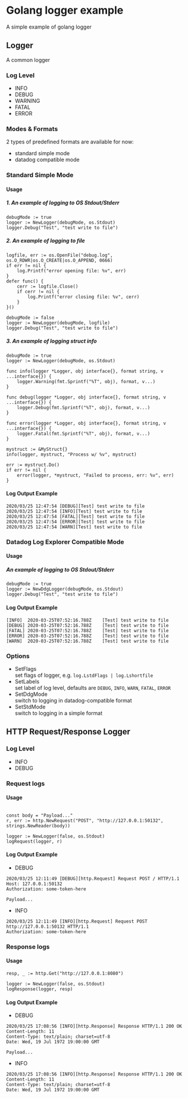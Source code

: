 # Golang logger example

A simple example of golang logger

## Logger

A common logger

### Log Level

* INFO
* DEBUG
* WARNING
* FATAL
* ERROR

### Modes & Formats

2 types of predefined formats are available for now:

* standard simple mode
* datadog compatible mode

### Standard Simple Mode

#### Usage

##### 1. An example of logging to OS Stdout/Stderr

```
debugMode := true
logger := NewLogger(debugMode, os.Stdout)
logger.Debug("Test", "test write to file")
```

##### 2. An example of logging to file

```
logfile, err := os.OpenFile("debug.log", os.O_RDWR|os.O_CREATE|os.O_APPEND, 0666)
if err != nil {
    log.Printf("error opening file: %v", err)
}
defer func() {
    cerr := logfile.Close()
    if cerr != nil {
        log.Printf("error closing file: %v", cerr)
    }
}()

debugMode := false
logger := NewLogger(debugMode, logfile)
logger.Debug("Test", "test write to file")
```

##### 3. An example of logging struct info

```
debugMode := true
logger := NewLogger(debugMode, os.Stdout)

func info(logger *Logger, obj interface{}, format string, v ...interface{}) {
	logger.Warning(fmt.Sprintf("%T", obj), format, v...)
}

func debug(logger *Logger, obj interface{}, format string, v ...interface{}) {
	logger.Debug(fmt.Sprintf("%T", obj), format, v...)
}

func error(logger *Logger, obj interface{}, format string, v ...interface{}) {
	logger.Fatal(fmt.Sprintf("%T", obj), format, v...)
}

mystruct := &MyStruct{}
info(logger, mystruct, "Process w/ %v", mystruct)

err := mystruct.Do()
if err != nil {
    error(logger, *mystruct, "Failed to process, err: %v", err)
}

```

#### Log Output Example

```
2020/03/25 12:47:54 [DEBUG][Test] test write to file
2020/03/25 12:47:54 [INFO][Test] test write to file
2020/03/25 12:47:54 [FATAL][Test] test write to file
2020/03/25 12:47:54 [ERROR][Test] test write to file
2020/03/25 12:47:54 [WARN][Test] test write to file
```

### Datadog Log Explorer Compatible Mode

#### Usage

##### An example of logging to OS Stdout/Stderr

```
debugMode := true
logger := NewDdgLogger(debugMode, os.Stdout)
logger.Debug("Test", "test write to file")
```

#### Log Output Example

```
[INFO]	2020-03-25T07:52:16.788Z	[Test] test write to file
[DEBUG]	2020-03-25T07:52:16.788Z	[Test] test write to file
[FATAL]	2020-03-25T07:52:16.788Z	[Test] test write to file
[ERROR]	2020-03-25T07:52:16.788Z	[Test] test write to file
[WARN]	2020-03-25T07:52:16.788Z	[Test] test write to file
```

### Options

* SetFlags  
  set flags of logger, e.g. `log.LstdFlags | log.Lshortfile`
* SetLabels  
  set label of log level, defaults are `DEBUG`, `INFO`, `WARN`, `FATAL`, `ERROR`
* SetDdgMode  
  switch to logging in datadog-compatible format
* SetStdMode  
  switch to logging in a simple format

## HTTP Request/Response Logger

### Log Level

* INFO
* DEBUG

### Request logs

#### Usage

```

const body = "Payload..."
r, err := http.NewRequest("POST", "http://127.0.0.1:50132", strings.NewReader(body))

logger := NewLogger(false, os.Stdout)
logRequest(logger, r)
```

#### Log Output Example

* DEBUG

```
2020/03/25 12:11:49 [DEBUG][http.Request] Request POST / HTTP/1.1
Host: 127.0.0.1:50132
Authorization: some-token-here

Payload...
```

* INFO

```
2020/03/25 12:11:49 [INFO][http.Request] Request POST http://127.0.0.1:50132 HTTP/1.1
Authorization: some-token-here
```

### Response logs

#### Usage

```
resp, _ := http.Get("http://127.0.0.1:8080")

logger := NewLogger(false, os.Stdout)
logResponse(logger, resp)
```

#### Log Output Example

* DEBUG

```
2020/03/25 17:08:56 [INFO][http.Response] Response HTTP/1.1 200 OK
Content-Length: 11
Content-Type: text/plain; charset=utf-8
Date: Wed, 19 Jul 1972 19:00:00 GMT

Payload...
```

* INFO

```
2020/03/25 17:08:56 [INFO][http.Response] Response HTTP/1.1 200 OK
Content-Length: 11
Content-Type: text/plain; charset=utf-8
Date: Wed, 19 Jul 1972 19:00:00 GMT
```
